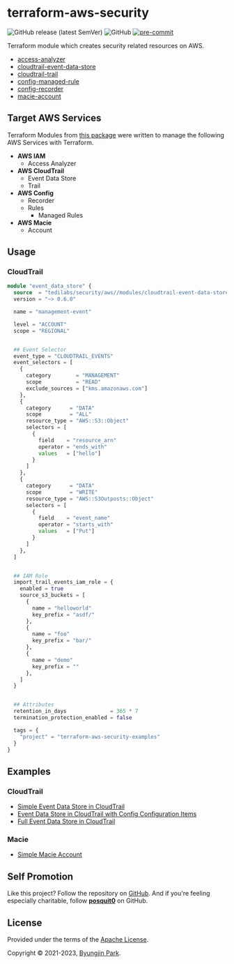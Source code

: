 # terraform-aws-security

![GitHub release (latest SemVer)](https://img.shields.io/github/v/release/tedilabs/terraform-aws-security?color=blue&sort=semver&style=flat-square)
![GitHub](https://img.shields.io/github/license/tedilabs/terraform-aws-security?color=blue&style=flat-square)
[![pre-commit](https://img.shields.io/badge/pre--commit-enabled-brightgreen?logo=pre-commit&logoColor=white&style=flat-square)](https://github.com/pre-commit/pre-commit)

Terraform module which creates security related resources on AWS.

- [access-analyzer](./modules/access-analyzer)
- [cloudtrail-event-data-store](./modules/cloudtrail-event-data-store)
- [cloudtrail-trail](./modules/cloudtrail-trail)
- [config-managed-rule](./modules/config-managed-rule)
- [config-recorder](./modules/config-recorder)
- [macie-account](./modules/macie-account)


## Target AWS Services

Terraform Modules from [this package](https://github.com/tedilabs/terraform-aws-security) were written to manage the following AWS Services with Terraform.

- **AWS IAM**
  - Access Analyzer
- **AWS CloudTrail**
  - Event Data Store
  - Trail
- **AWS Config**
  - Recorder
  - Rules
    - Managed Rules
- **AWS Macie**
  - Account


## Usage

### CloudTrail

```tf
module "event_data_store" {
  source  = "tedilabs/security/aws//modules/cloudtrail-event-data-store"
  version = "~> 0.6.0"

  name = "management-event"

  level = "ACCOUNT"
  scope = "REGIONAL"


  ## Event Selector
  event_type = "CLOUDTRAIL_EVENTS"
  event_selectors = [
    {
      category        = "MANAGEMENT"
      scope           = "READ"
      exclude_sources = ["kms.amazonaws.com"]
    },
    {
      category      = "DATA"
      scope         = "ALL"
      resource_type = "AWS::S3::Object"
      selectors = [
        {
          field    = "resource_arn"
          operator = "ends_with"
          values   = ["hello"]
        }
      ]
    },
    {
      category      = "DATA"
      scope         = "WRITE"
      resource_type = "AWS::S3Outposts::Object"
      selectors = [
        {
          field    = "event_name"
          operator = "starts_with"
          values   = ["Put"]
        }
      ]
    },
  ]


  ## IAM Role
  import_trail_events_iam_role = {
    enabled = true
    source_s3_buckets = [
      {
        name = "helloworld"
        key_prefix = "asdf/"
      },
      {
        name = "foo"
        key_prefix = "bar/"
      },
      {
        name = "demo"
        key_prefix = ""
      },
    ]
  }


  ## Attributes
  retention_in_days              = 365 * 7
  termination_protection_enabled = false

  tags = {
    "project" = "terraform-aws-security-examples"
  }
}
```


## Examples

### CloudTrail

- [Simple Event Data Store in CloudTrail](./examples/cloudtrail-event-data-store-simple)
- [Event Data Store in CloudTrail with Config Configuration Items](./examples/cloudtrail-event-data-store-config)
- [Full Event Data Store in CloudTrail](./examples/cloudtrail-event-data-store-full)

### Macie

- [Simple Macie Account](./examples/macie-account-simple)


## Self Promotion

Like this project? Follow the repository on [GitHub](https://github.com/tedilabs/terraform-aws-security). And if you're feeling especially charitable, follow **[posquit0](https://github.com/posquit0)** on GitHub.


## License

Provided under the terms of the [Apache License](LICENSE).

Copyright © 2021-2023, [Byungjin Park](https://www.posquit0.com).
